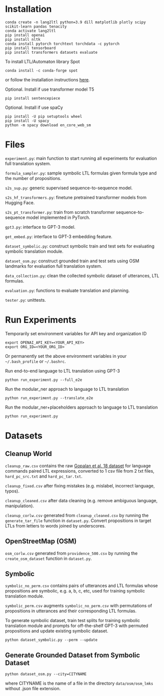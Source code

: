 # Installation
```
conda create -n lang2ltl python=3.9 dill matplotlib plotly scipy scikit-learn pandas tenacity
conda activate lang2ltl
pip install openai
pip install nltk
conda install pytorch torchtext torchdata -c pytorch
pip install tensorboard
pip install transformers datasets evaluate
```

To install LTL/Automaton library Spot
```
conda install -c conda-forge spot
```
or follow the installation instructions [here](https://spot.lre.epita.fr/install.html).

Optional. Install if use transformer model T5
```
pip install sentencepiece
```

Optional. Install if use spaCy
```
pip install -U pip setuptools wheel
pip install -U spacy
python -m spacy download en_core_web_sm
```

# Files
```experiment.py```: main function to start running all experiments for evaluation full translation system.

```formula_sampler.py```: sample symbolic LTL formulas given formula type and the number of propositions.

```s2s_sup.py```: generic supervised sequence-to-sequence model.

```s2s_hf_transformers.py```: finetune pretrained transformer models from Hugging Face.

```s2s_pt_transformer.py```: train from scratch transformer sequence-to-sequence model implemented in PyTorch.

```gpt3.py```: interface to GPT-3 model.

```get_embed.py```: interface to GPT-3 embedding feature.

```dataset_symbolic.py```: construct symbolic train and test sets for evaluating symbolic translation module.

```dataset_osm.py```: construct grounded train and test sets using OSM landmarks for evaluation full translation system.

```data_collection.py```: clean the collected symbolic dataset of utterances, LTL formulas.

```evaluation.py```: functions to evaluate translation and planning.

```tester.py```: unittests.


# Run Experiments
Temporarily set environment variables for API key and organization ID
```
export OPENAI_API_KEY=<YOUR_API_KEY>
export ORG_ID=<YOUR_ORG_ID>
```
Or permanently set the above environment variables in your ```~/.bash_profile``` or ```~/.bashrc```.

Run end-to-end language to LTL translation using GPT-3
```
python run_experiment.py --full_e2e
```
Run the modular_ner approach to language to LTL translation
```
python run_experiment.py --translate_e2e
```
Run the modular_ner+placeholders approach to language to LTL translation
```
python run_experiment.py
```

# Datasets
## Cleanup World
```cleanup_raw.csv``` contains the raw [Gopalan et al. 18 dataset](https://github.com/h2r/language_datasets/tree/master/RSS_2018_Gopalan_et_al)
for language commands paired LTL expressions, converted to 1 csv file from 2 txt files, ```hard_pc_src.txt``` and ```hard_pc_tar.txt```.

```cleanup_fixed.csv``` after fixing mistakes (e.g. mislabel, incorrect language, typos).

```cleanup_cleaned.csv``` after data cleaning (e.g. remove ambiguous language, manipulation).

```cleanup_corlw.csv``` generated from ```cleanup_cleaned.csv``` by running the ```generate_tar_file``` function in ```dataset.py```.
Convert propositions in target LTLs from letters to words joined by underscores.

## OpenStreetMap (OSM)
```osm_corlw.csv``` generated from ```providence_500.csv``` by running the ```create_osm_dataset``` function in ```dataset.py```.

## Symbolic
```symbolic_no_perm.csv``` contains pairs of utterances and LTL formulas whose propositions are symbolic, e.g. a, b, c, etc, used for training symbolic translation module.

```symbolic_perm.csv``` augments ```symbolic_no_perm.csv``` with permutations of propositions in utterances and their corresponding LTL formulas.

To generate symbolic dataset, train test splits for training symbolic translation module and prompts for off-the-shelf GPT-3 with permuted propositions and update existing symbolic dataset.
```
python dataset_symbolic.py --perm --update
```

## Generate Grounded Dataset from Symbolic Dataset
```
python dataset_osm.py --city=CITYNAME
```
where CITYNAME is the name of a file in the directory ```data/osm/osm_lmks``` without .json file extension.
